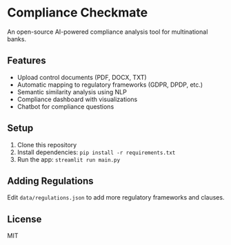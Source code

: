 # Compliance Checkmate

An open-source AI-powered compliance analysis tool for multinational banks.

## Features

- Upload control documents (PDF, DOCX, TXT)
- Automatic mapping to regulatory frameworks (GDPR, DPDP, etc.)
- Semantic similarity analysis using NLP
- Compliance dashboard with visualizations
- Chatbot for compliance questions

## Setup

1. Clone this repository
2. Install dependencies: `pip install -r requirements.txt`
3. Run the app: `streamlit run main.py`

## Adding Regulations

Edit `data/regulations.json` to add more regulatory frameworks and clauses.

## License

MIT